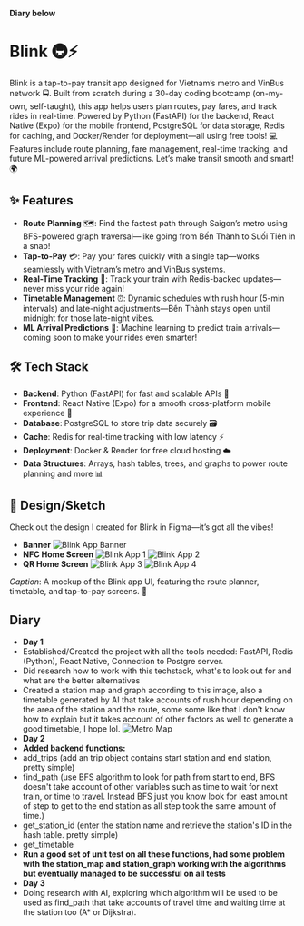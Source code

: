 **Diary below**
# Blink 🚇⚡

Blink is a tap-to-pay transit app designed for Vietnam’s metro and VinBus network 🚍. Built from scratch during a 30-day coding bootcamp (on-my-own, self-taught), this app helps users plan routes, pay fares, and track rides in real-time. Powered by Python (FastAPI) for the backend, React Native (Expo) for the mobile frontend, PostgreSQL for data storage, Redis for caching, and Docker/Render for deployment—all using free tools! 💻 Features include route planning, fare management, real-time tracking, and future ML-powered arrival predictions. Let’s make transit smooth and smart! 🌍

## ✨ Features
- **Route Planning** 🗺️: Find the fastest path through Saigon’s metro using BFS-powered graph traversal—like going from Bến Thành to Suối Tiên in a snap!  
- **Tap-to-Pay** 💳: Pay your fares quickly with a single tap—works seamlessly with Vietnam’s metro and VinBus systems.  
- **Real-Time Tracking** 📍: Track your train with Redis-backed updates—never miss your ride again!  
- **Timetable Management** ⏰: Dynamic schedules with rush hour (5-min intervals) and late-night adjustments—Bến Thành stays open until midnight for those late-night vibes.  
- **ML Arrival Predictions** 🤖: Machine learning to predict train arrivals—coming soon to make your rides even smarter!  

## 🛠️ Tech Stack
- **Backend**: Python (FastAPI) for fast and scalable APIs 🐍  
- **Frontend**: React Native (Expo) for a smooth cross-platform mobile experience 📱  
- **Database**: PostgreSQL to store trip data securely 🗃️  
- **Cache**: Redis for real-time tracking with low latency ⚡  
- **Deployment**: Docker & Render for free cloud hosting ☁️  
- **Data Structures**: Arrays, hash tables, trees, and graphs to power route planning and more 📊  

## 🎨 Design/Sketch
Check out the design I created for Blink in Figma—it’s got all the vibes!
- **Banner**
![Blink App Banner](/readme/BlinkBanner.png)
- **NFC Home Screen**
![Blink App 1](/readme/BlinkNFCLight.png)
![Blink App 2](/readme/BlinkNFCDark.png)
- **QR Home Screen**
![Blink App 3](/readme/BlinkQRLight.png)
![Blink App 4](/readme/BlinkQRDark.png)

*Caption*: A mockup of the Blink app UI, featuring the route planner, timetable, and tap-to-pay screens. 🚉

## Diary
- **Day 1**
- Established/Created the project with all the tools needed: FastAPI, Redis (Python), React Native, Connection to Postgre server.
- Did research how to work with this techstack, what's to look out for and what are the better alternatives
- Created a station map and graph according to this image, also a timetable generated by AI that take accounts of rush hour depending on the area of the station and the route, some some like that I don't know how to explain but it takes account of other factors as well to generate a good timetable, I hope lol. 
![Metro Map](/readme/MetroMap.png)
- **Day 2**
- **Added backend functions:**
- add_trips (add an trip object contains start station and end station, pretty simple)
- find_path (use BFS algorithm to look for path from start to end, BFS doesn't take account of other variables such as time to wait for next train, or time to travel. Instead BFS just you know look for least amount of step to get to the end station as all step took the same amount of time.)
- get_station_id (enter the station name and retrieve the station's ID in the hash table. pretty simple)
- get_timetable
- **Run a good set of unit test on all these functions, had some problem with the station_map and station_graph working with the algorithms but eventually managed to be successful on all tests**
- **Day 3**
- Doing research with AI, exploring which algorithm will be used to be used as find_path that take accounts of travel time and waiting time at the station too (A* or Dijkstra).
